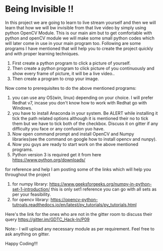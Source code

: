 # Being Invisible !!

In this project we are going to learn to live stream yourself and then we will learn that how we will bw invisible from that live video by simply using python OpenCV Module. This is our main aim but to get comfortable with python and openCV module we will make some small python codes which will later come in use in your main program too. Following are some programs I have mentioned that will help you to create the project quickly and with proper learning techniques.

1) First create a python program to click a picture of yourself.
2) Then create a python program to click picture of you continuously and show every frame of picture, it will be a live video..
3) Then create a program to crop your image.

Now come to prerequisites to do the above mentioned programs:
1) you can use any OS(win, linux) depending on your choice. I will prefer Redhat v7, incase you don't know how to work with Redhat go with    Windows.
2) you have to install Anaconda in your system. Be ALERT while installing it tick the path related options although it is mentioned their    no to tick them but we have to tick both of the checkbox. Discuss it on gitter if any difficulty you face or any confusion yuo have.
3) Now open command prompt and install OpenCV and Numpy libraries(see the command on google how to install opencv and nunpy).
4) Now you guys are ready to start work on the above mentioned programs.
5) Python version 3 is required get it from here https://www.python.org/downloads/

for reference and help I am posting some of the links which will help you throughout the project
1) for numpy library: https://www.geeksforgeeks.org/numpy-in-python-set-1-introduction/ this is only set1 reference you can go with all      sets as per your feasibility.
2) for opencv library: https://opencv-python-tutroals.readthedocs.io/en/latest/py_tutorials/py_tutorials.html

Here's the link for the ones who are not in the gitter room to discuss their query
https://gitter.im/GDTC_Hack-In/P09

Note:- I will upload any necessary module as per requirement. Feel free to ask anything on gitter.

Happy Coding!!!

